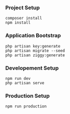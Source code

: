 ### Project Setup

```
composer install 
npm install

```
### Application Bootstrap

```
php artisan key:generate 
php artisan migrate --seed
php artisan ziggy:generate
```

### Developement Setup

```
npm run dev
php artisan serve 
```
### Production Setup

```
npm run production

```
